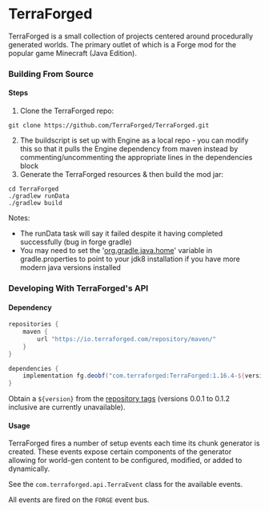 # TerraForged

TerraForged is a small collection of projects centered around procedurally generated worlds.
The primary outlet of which is a Forge mod for the popular game Minecraft (Java Edition).

### Building From Source

#### Steps
1. Clone the TerraForged repo:
```shell
git clone https://github.com/TerraForged/TerraForged.git
```
2. The buildscript is set up with Engine as a local repo - you can modify this so that it
pulls the Engine dependency from maven instead by commenting/uncommenting the appropriate
lines in the dependencies block
4. Generate the TerraForged resources & then build the mod jar:
```shell script
cd TerraForged
./gradlew runData
./gradlew build
```

Notes:
- The runData task will say it failed despite it having completed successfully (bug in forge gradle)
- You may need to set the '[org.gradle.java.home](https://docs.gradle.org/current/userguide/build_environment.html)' variable in gradle.properties to point to your jdk8 installation if you have more modern java versions installed

### Developing With TerraForged's API

#### Dependency
```groovy
repositories {
    maven { 
        url "https://io.terraforged.com/repository/maven/" 
    }
}

dependencies {
    implementation fg.deobf("com.terraforged:TerraForged:1.16.4-${version}")
}
```

Obtain a `${version}` from the [repository tags](https://github.com/TerraForged/TerraForged/releases)
(versions 0.0.1 to 0.1.2 inclusive are currently unavailable).

#### Usage

TerraForged fires a number of setup events each time its chunk generator is created. These events expose certain
components of the generator allowing for world-gen content to be configured, modified, or added to dynamically.

See the `com.terraforged.api.TerraEvent` class for the available events.

All events are fired on the `FORGE` event bus.
